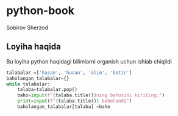 # python-book

Sobirov Sherzod

## Loyiha haqida

Bu loyiha python haqidagi bilimlarni organish uchun ishlab chiqildi

```python
talabalar =['hasan', 'husan', 'olim', 'botir']
baholangan_talabalar={}
while talabalar:
    talaba=talabalar.pop()
    baho=input(f"{talaba.title()}ning bahosini kiriting:")
    print=input(f"{talaba.title()} baholandi")
    baholangan_talabalar[talaba] =baho
```